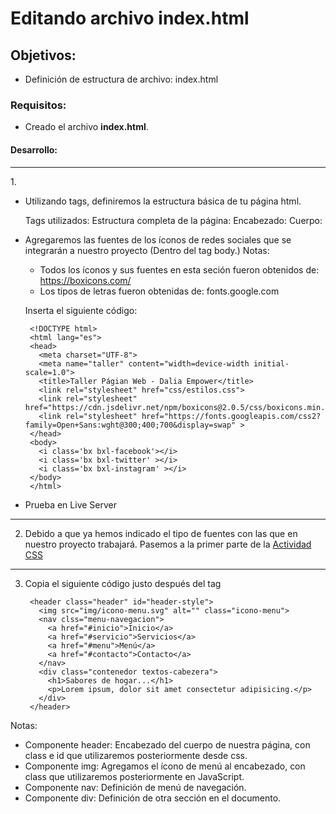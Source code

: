# Editando archivo index.html

## Objetivos: 
  - Definición de estructura de archivo: index.html
  
### Requisitos:
  - Creado el archivo <b>index.html</b>.
  
#### Desarrollo:

<hr>
1. 

- Utilizando tags, definiremos la estructura básica de tu página html.

    Tags utilizados:
    Estructura completa de la página: <html>
    Encabezado: <head>
    Cuerpo: <body>
 
 - Agregaremos las fuentes de los íconos de redes sociales que se integrarán a nuestro proyecto (Dentro del tag body.)
   Notas: 
   - Todos los íconos y sus fuentes en esta seción fueron obtenidos de: https://boxicons.com/
   - Los tipos de letras fueron obtenidas de: fonts.google.com
    
    Inserta el siguiente código: 
    
        <!DOCTYPE html>
        <html lang="es">
        <head>
          <meta charset="UTF-8">
          <meta name="taller" content="width=device-width initial-scale=1.0">
          <title>Taller Págian Web - Dalia Empower</title>            
          <link rel="stylesheet" href="css/estilos.css">
          <link rel="stylesheet" href="https://cdn.jsdelivr.net/npm/boxicons@2.0.5/css/boxicons.min.css"> 
          <link rel="stylesheet" href="https://fonts.googleapis.com/css2?family=Open+Sans:wght@300;400;700&display=swap" >
        </head>
        <body>
          <i class='bx bxl-facebook'></i>
          <i class='bx bxl-twitter' ></i>
          <i class='bx bxl-instagram' ></i>
        </body> 
        </html>
        
 - Prueba en Live Server
<hr> 

2. Debido a que ya hemos indicado el tipo de fuentes con las que en nuestro proyecto trabajará. Pasemos a la primer parte de la [Actividad CSS](../Actividad-CSS)
<hr> 

3. Copia el siguiente código justo después del tag <body>
  
        <header class="header" id="header-style">
          <img src="img/icono-menu.svg" alt="" class="icono-menu">
          <nav clss="menu-navegacion">
            <a href="#inicio">Inicio</a>
            <a href="#servicio">Servicios</a>
            <a href="#menu">Menú</a>
            <a href="#contacto">Contacto</a>    
          </nav>
          <div class="contenedor textos-cabezera">
            <h1>Sabores de hogar...</h1>
            <p>Lorem ipsum, dolor sit amet consectetur adipisicing.</p>
          </div>
        </header>

Notas:

- Componente header: Encabezado del cuerpo de nuestra página, con class e id que utilizaremos posteriormente desde css.
- Componente img: Agregamos el ícono de menú al encabezado, con class que utilizaremos posteriormente en JavaScript.
- Componente nav: Definición de menú de navegación.
- Componente div: Definición de otra sección en el documento.
        
        
  
  
